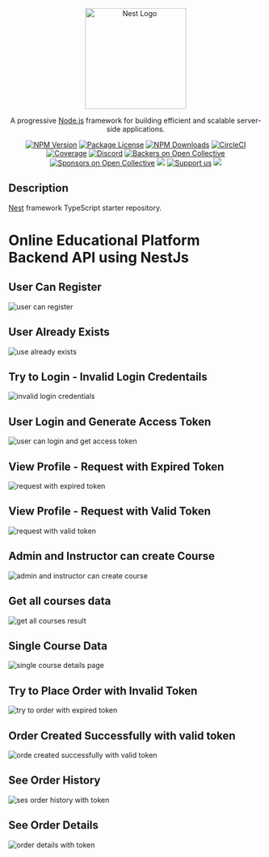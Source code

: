 <p align="center">
  <a href="http://nestjs.com/" target="blank"><img src="https://nestjs.com/img/logo-small.svg" width="200" alt="Nest Logo" /></a>
</p>

[circleci-image]: https://img.shields.io/circleci/build/github/nestjs/nest/master?token=abc123def456
[circleci-url]: https://circleci.com/gh/nestjs/nest

  <p align="center">A progressive <a href="http://nodejs.org" target="_blank">Node.js</a> framework for building efficient and scalable server-side applications.</p>
    <p align="center">
<a href="https://www.npmjs.com/~nestjscore" target="_blank"><img src="https://img.shields.io/npm/v/@nestjs/core.svg" alt="NPM Version" /></a>
<a href="https://www.npmjs.com/~nestjscore" target="_blank"><img src="https://img.shields.io/npm/l/@nestjs/core.svg" alt="Package License" /></a>
<a href="https://www.npmjs.com/~nestjscore" target="_blank"><img src="https://img.shields.io/npm/dm/@nestjs/common.svg" alt="NPM Downloads" /></a>
<a href="https://circleci.com/gh/nestjs/nest" target="_blank"><img src="https://img.shields.io/circleci/build/github/nestjs/nest/master" alt="CircleCI" /></a>
<a href="https://coveralls.io/github/nestjs/nest?branch=master" target="_blank"><img src="https://coveralls.io/repos/github/nestjs/nest/badge.svg?branch=master#9" alt="Coverage" /></a>
<a href="https://discord.gg/G7Qnnhy" target="_blank"><img src="https://img.shields.io/badge/discord-online-brightgreen.svg" alt="Discord"/></a>
<a href="https://opencollective.com/nest#backer" target="_blank"><img src="https://opencollective.com/nest/backers/badge.svg" alt="Backers on Open Collective" /></a>
<a href="https://opencollective.com/nest#sponsor" target="_blank"><img src="https://opencollective.com/nest/sponsors/badge.svg" alt="Sponsors on Open Collective" /></a>
  <a href="https://paypal.me/kamilmysliwiec" target="_blank"><img src="https://img.shields.io/badge/Donate-PayPal-ff3f59.svg"/></a>
    <a href="https://opencollective.com/nest#sponsor"  target="_blank"><img src="https://img.shields.io/badge/Support%20us-Open%20Collective-41B883.svg" alt="Support us"></a>
  <a href="https://twitter.com/nestframework" target="_blank"><img src="https://img.shields.io/twitter/follow/nestframework.svg?style=social&label=Follow"></a>
</p>
  <!--[![Backers on Open Collective](https://opencollective.com/nest/backers/badge.svg)](https://opencollective.com/nest#backer)
  [![Sponsors on Open Collective](https://opencollective.com/nest/sponsors/badge.svg)](https://opencollective.com/nest#sponsor)-->

## Description

[Nest](https://github.com/nestjs/nest) framework TypeScript starter repository.

# Online Educational Platform Backend API using NestJs
## User Can Register
![user can register](https://github.com/rayhankabir-me/online-educational-platform/assets/83497499/c6abe303-9c71-4953-a49d-516b7c1429d8)
## User Already Exists
![use already exists](https://github.com/rayhankabir-me/online-educational-platform/assets/83497499/c2202c8d-bd42-4066-9519-4676ac4cb3c2)
## Try to Login - Invalid Login Credentails
![invalid login credentials](https://github.com/rayhankabir-me/online-educational-platform/assets/83497499/7baa9dce-deae-48f8-ade8-153ce4b1898e)
## User Login and Generate Access Token
![user can login and get access token](https://github.com/rayhankabir-me/online-educational-platform/assets/83497499/886af917-db2f-4eaf-9360-ac8524924ff8)
## View Profile - Request with Expired Token
![request with expired token](https://github.com/rayhankabir-me/online-educational-platform/assets/83497499/9976cb3b-01f8-4704-b3db-3214bd5eaff2)
## View Profile - Request with Valid Token
![request with valid token](https://github.com/rayhankabir-me/online-educational-platform/assets/83497499/810c580f-d519-4fc8-9341-a9c88b264d31)
## Admin and Instructor can create Course
![admin and instructor can create course](https://github.com/rayhankabir-me/online-educational-platform/assets/83497499/db50fa5d-43d4-4199-ac0a-a1d78fe8608e)
## Get all courses data
![get all courses result](https://github.com/rayhankabir-me/online-educational-platform/assets/83497499/9fea8585-d91f-483e-a76a-f66b8ab4466d)
## Single Course Data
![single course details page](https://github.com/rayhankabir-me/online-educational-platform/assets/83497499/1d7c2501-9ebd-4fe6-808c-e8edbac0eb2c)
## Try to Place Order with Invalid Token
![try to order with expired token](https://github.com/rayhankabir-me/online-educational-platform/assets/83497499/2d608d5a-ccd7-400a-b652-16674be4feab)
## Order Created Successfully with valid token
![orde created successfully with valid token](https://github.com/rayhankabir-me/online-educational-platform/assets/83497499/b55c9263-502b-4660-ae56-6fdc12651b0e)
## See Order History
![ses order history with token](https://github.com/rayhankabir-me/online-educational-platform/assets/83497499/b28305cf-95ae-448b-96ac-d6e30efa4cb3)
## See Order Details
![order details with token](https://github.com/rayhankabir-me/online-educational-platform/assets/83497499/81743de5-6a1a-4acd-875f-e0e3bada5a83)












